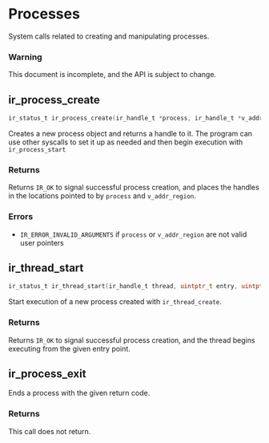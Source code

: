 # Processes

System calls related to creating and manipulating processes.

### Warning

This document is incomplete, and the API is subject to change.

## ir_process_create

```c
ir_status_t ir_process_create(ir_handle_t *process, ir_handle_t *v_addr_region)
```

Creates a new process object and returns a handle to it. The program can use other syscalls to set it up as needed and then begin execution with `ir_process_start`

### Returns

Returns `IR_OK` to signal successful process creation, and places the handles in the locations pointed to by `process` and `v_addr_region`.

### Errors

- `IR_ERROR_INVALID_ARGUMENTS` if `process` or `v_addr_region` are not valid user pointers

## ir_thread_start

```c
ir_status_t ir_thread_start(ir_handle_t thread, uintptr_t entry, uintptr_t stack_top, uintptr_t arg0)
```

Start execution of a new process created with `ir_thread_create`.

### Returns

Returns `IR_OK` to signal successful process creation, and the thread begins executing from the given entry point.

## ir_process_exit

Ends a process with the given return code.

### Returns

This call does not return.
